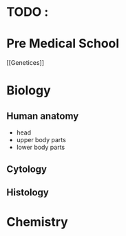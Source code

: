 # TODO : 

# Pre Medical School 
[[Genetices]]

# Biology

## Human anatomy
- head 
- upper body parts  
- lower body parts 
## Cytology 
## Histology 

# Chemistry 

